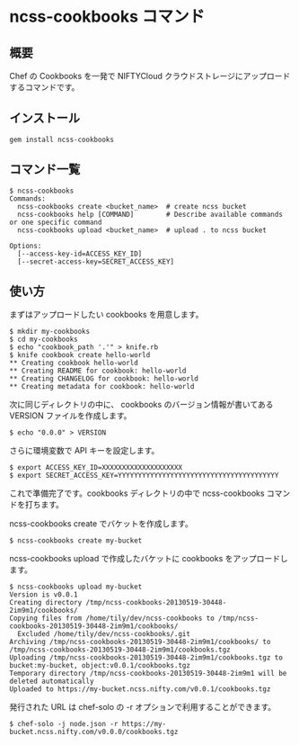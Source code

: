 # ncss-cookbooks コマンド

## 概要

Chef の Cookbooks を一発で NIFTYCloud クラウドストレージにアップロードするコマンドです。

## インストール

    gem install ncss-cookbooks

## コマンド一覧

    $ ncss-cookbooks  
    Commands:
      ncss-cookbooks create <bucket_name>  # create ncss bucket
      ncss-cookbooks help [COMMAND]        # Describe available commands or one specific command
      ncss-cookbooks upload <bucket_name>  # upload . to ncss bucket
    
    Options:
      [--access-key-id=ACCESS_KEY_ID]          
      [--secret-access-key=SECRET_ACCESS_KEY]  

## 使い方

まずはアップロードしたい cookbooks を用意します。

    $ mkdir my-cookbooks
    $ cd my-cookbooks
    $ echo "cookbook_path '.'" > knife.rb
    $ knife cookbook create hello-world
    ** Creating cookbook hello-world
    ** Creating README for cookbook: hello-world
    ** Creating CHANGELOG for cookbook: hello-world
    ** Creating metadata for cookbook: hello-world

次に同じディレクトリの中に、
cookbooks のバージョン情報が書いてある VERSION ファイルを作成します。

    $ echo "0.0.0" > VERSION

さらに環境変数で API キーを設定します。

    $ export ACCESS_KEY_ID=XXXXXXXXXXXXXXXXXXXX
    $ export SECRET_ACCESS_KEY=YYYYYYYYYYYYYYYYYYYYYYYYYYYYYYYYYYYYYYYY

これで準備完了です。cookbooks ディレクトリの中で ncss-cookbooks コマンドを打ちます。

ncss-cookbooks create でバケットを作成します。

    $ ncss-cookbooks create my-bucket

ncss-cookbooks upload で作成したバケットに cookbooks をアップロードします。

    $ ncss-cookbooks upload my-bucket
    Version is v0.0.1
    Creating directory /tmp/ncss-cookbooks-20130519-30448-2im9m1/cookbooks/
    Copying files from /home/tily/dev/ncss-cookbooks to /tmp/ncss-cookbooks-20130519-30448-2im9m1/cookbooks/
      Excluded /home/tily/dev/ncss-cookbooks/.git
    Archiving /tmp/ncss-cookbooks-20130519-30448-2im9m1/cookbooks/ to /tmp/ncss-cookbooks-20130519-30448-2im9m1/cookbooks.tgz
    Uploading /tmp/ncss-cookbooks-20130519-30448-2im9m1/cookbooks.tgz to bucket:my-bucket, object:v0.0.1/cookbooks.tgz
    Temporary directory /tmp/ncss-cookbooks-20130519-30448-2im9m1 will be deleted automatically
    Uploaded to https://my-bucket.ncss.nifty.com/v0.0.1/cookbooks.tgz

発行された URL は chef-solo の -r オプションで利用することができます。

    $ chef-solo -j node.json -r https://my-bucket.ncss.nifty.com/v0.0.0/cookbooks.tgz
